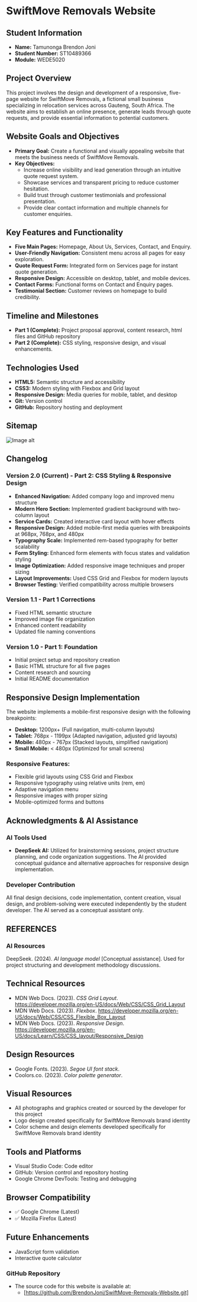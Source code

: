 # SwiftMove Removals Website

## Student Information
- **Name:** Tamunonga Brendon Joni
- **Student Number:** ST10489366
- **Module:** WEDE5020

## Project Overview
This project involves the design and development of a responsive, five-page website for SwiftMove Removals, a fictional small business specializing in relocation services across Gauteng, South Africa. The website aims to establish an online presence, generate leads through quote requests, and provide essential information to potential customers.

## Website Goals and Objectives
- **Primary Goal:** Create a functional and visually appealing website that meets the business needs of SwiftMove Removals.
- **Key Objectives:**
  - Increase online visibility and lead generation through an intuitive quote request system.
  - Showcase services and transparent pricing to reduce customer hesitation.
  - Build trust through customer testimonials and professional presentation.
  - Provide clear contact information and multiple channels for customer enquiries.

## Key Features and Functionality
- **Five Main Pages:** Homepage, About Us, Services, Contact, and Enquiry.
- **User-Friendly Navigation:** Consistent menu across all pages for easy exploration.
- **Quote Request Form:** Integrated form on Services page for instant quote generation.
- **Responsive Design:** Accessible on desktop, tablet, and mobile devices.
- **Contact Forms:** Functional forms on Contact and Enquiry pages.
- **Testimonial Section:** Customer reviews on homepage to build credibility.

## Timeline and Milestones
- **Part 1 (Complete):** Project proposal approval, content research, html files and GitHub repository
- **Part 2 (Complete):** CSS styling, responsive design, and visual enhancements.

## Technologies Used
- **HTML5:** Semantic structure and accessibility
- **CSS3:** Modern styling with Flexbox and Grid layout
- **Responsive Design:** Media queries for mobile, tablet, and desktop
- **Git:** Version control
- **GitHub:** Repository hosting and deployment

## Sitemap
![Image alt](https://github.com/BrendonJoni/SwiftMove-Removals-Website/blob/95551a27705499eba1c00a80a12014f99e68703f/sitemap.png)


## Changelog

### Version 2.0 (Current) - Part 2: CSS Styling & Responsive Design
- **Enhanced Navigation:** Added company logo and improved menu structure
- **Modern Hero Section:** Implemented gradient background with two-column layout
- **Service Cards:** Created interactive card layout with hover effects
- **Responsive Design:** Added mobile-first media queries with breakpoints at 968px, 768px, and 480px
- **Typography Scale:** Implemented rem-based typography for better scalability
- **Form Styling:** Enhanced form elements with focus states and validation styling
- **Image Optimization:** Added responsive image techniques and proper sizing
- **Layout Improvements:** Used CSS Grid and Flexbox for modern layouts
- **Browser Testing:** Verified compatibility across multiple browsers

### Version 1.1 - Part 1 Corrections
- Fixed HTML semantic structure
- Improved image file organization
- Enhanced content readability
- Updated file naming conventions

### Version 1.0 - Part 1: Foundation
- Initial project setup and repository creation
- Basic HTML structure for all five pages
- Content research and sourcing
- Initial README documentation

## Responsive Design Implementation
The website implements a mobile-first responsive design with the following breakpoints:

- **Desktop:** 1200px+ (Full navigation, multi-column layouts)
- **Tablet:** 768px - 1199px (Adapted navigation, adjusted grid layouts)
- **Mobile:** 480px - 767px (Stacked layouts, simplified navigation)
- **Small Mobile:** < 480px (Optimized for small screens)

### Responsive Features:
- Flexible grid layouts using CSS Grid and Flexbox
- Responsive typography using relative units (rem, em)
- Adaptive navigation menu
- Responsive images with proper sizing
- Mobile-optimized forms and buttons

## Acknowledgments & AI Assistance

### AI Tools Used
- **DeepSeek AI:** Utilized for brainstorming sessions, project structure planning, and code organization suggestions. The AI provided conceptual guidance and alternative approaches for responsive design implementation.

### Developer Contribution
All final design decisions, code implementation, content creation, visual design, and problem-solving were executed independently by the student developer. The AI served as a conceptual assistant only.

## REFERENCES

### AI Resources
DeepSeek. (2024). *AI language model* [Conceptual assistance]. Used for project structuring and development methodology discussions.


## Technical Resources
- MDN Web Docs. (2023). *CSS Grid Layout*. https://developer.mozilla.org/en-US/docs/Web/CSS/CSS_Grid_Layout
- MDN Web Docs. (2023). *Flexbox*. https://developer.mozilla.org/en-US/docs/Web/CSS/CSS_Flexible_Box_Layout
- MDN Web Docs. (2023). *Responsive Design*. https://developer.mozilla.org/en-US/docs/Learn/CSS/CSS_layout/Responsive_Design

## Design Resources
- Google Fonts. (2023). *Segoe UI font stack*.
- Coolors.co. (2023). *Color palette generator*.

## Visual Resources
- All photographs and graphics created or sourced by the developer for this project
- Logo design created specifically for SwiftMove Removals brand identity
- Color scheme and design elements developed specifically for SwiftMove Removals brand identity

## Tools and Platforms
- Visual Studio Code: Code editor
- GitHub: Version control and repository hosting
- Google Chrome DevTools: Testing and debugging

## Browser Compatibility
- ✅ Google Chrome (Latest)
- ✅ Mozilla Firefox (Latest)


## Future Enhancements
- JavaScript form validation
- Interactive quote calculator

### GitHub Repository
 - The source code for this website is available at:
   - [https://github.com/BrendonJoni/SwiftMove-Removals-Website.git]

